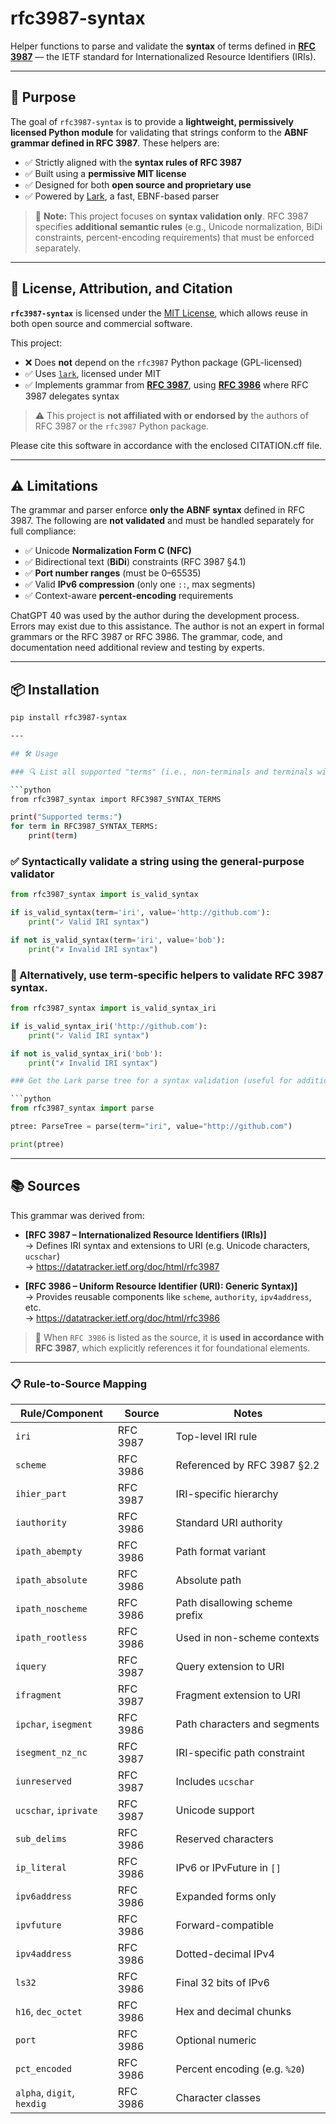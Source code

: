 # rfc3987-syntax

Helper functions to parse and validate the **syntax** of terms defined in **[RFC 3987](https://www.rfc-editor.org/info/rfc3987)** — the IETF standard for Internationalized Resource Identifiers (IRIs).

---

## 🎯 Purpose

The goal of `rfc3987-syntax` is to provide a **lightweight, permissively licensed Python module** for validating that strings conform to the **ABNF grammar defined in RFC 3987**. These helpers are:

- ✅ Strictly aligned with the **syntax rules of RFC 3987**
- ✅ Built using a **permissive MIT license**
- ✅ Designed for both **open source and proprietary use**
- ✅ Powered by [Lark](https://github.com/lark-parser/lark), a fast, EBNF-based parser

> 🧠 **Note:** This project focuses on **syntax validation only**. RFC 3987 specifies **additional semantic rules** (e.g., Unicode normalization, BiDi constraints, percent-encoding requirements) that must be enforced separately.

---

## 📄 License, Attribution, and Citation

**`rfc3987-syntax`** is licensed under the [MIT License](LICENSE), which allows reuse in both open source and commercial software.

This project:

- ❌ Does **not** depend on the `rfc3987` Python package (GPL-licensed)
- ✅ Uses [`lark`](https://github.com/lark-parser/lark), licensed under MIT
- ✅ Implements grammar from **[RFC 3987](https://datatracker.ietf.org/doc/html/rfc3987)**, using **[RFC 3986](https://datatracker.ietf.org/doc/html/rfc3986)** where RFC 3987 delegates syntax

> ⚠️ This project is **not affiliated with or endorsed by** the authors of RFC 3987 or the `rfc3987` Python package.

Please cite this software in accordance with the enclosed CITATION.cff file.

---

## ⚠️ Limitations

The grammar and parser enforce **only the ABNF syntax** defined in RFC 3987. The following are **not validated** and must be handled separately for full compliance:

- ✅ Unicode **Normalization Form C (NFC)**
- ✅ Bidirectional text (**BiDi**) constraints (RFC 3987 §4.1)
- ✅ **Port number ranges** (must be 0–65535)
- ✅ Valid **IPv6 compression** (only one `::`, max segments)
- ✅ Context-aware **percent-encoding** requirements

ChatGPT 40 was used by the author during the development process. Errors may exist due to this assistance. The author is not an expert in formal grammars or the RFC 3987 or RFC 3986. The grammar, code, and documentation need additional review and testing by experts.

---

## 📦 Installation

```bash
pip install rfc3987-syntax

---

## 🛠 Usage

### 🔍 List all supported "terms" (i.e., non-terminals and terminals within ABNF production rules) used to validate the syntax of an IRI according to RFC 3987

```python
from rfc3987_syntax import RFC3987_SYNTAX_TERMS

print("Supported terms:")
for term in RFC3987_SYNTAX_TERMS:
    print(term)
```

### ✅ Syntactically validate a string using the general-purpose validator

```python
from rfc3987_syntax import is_valid_syntax

if is_valid_syntax(term='iri', value='http://github.com'):
    print("✓ Valid IRI syntax")

if not is_valid_syntax(term='iri', value='bob'):
    print("✗ Invalid IRI syntax")
```

### 🐍 Alternatively, use term-specific helpers to validate RFC 3987 syntax.

```python
from rfc3987_syntax import is_valid_syntax_iri

if is_valid_syntax_iri('http://github.com'):
    print("✓ Valid IRI syntax")

if not is_valid_syntax_iri('bob'):
    print("✗ Invalid IRI syntax")

### Get the Lark parse tree for a syntax validation (useful for additional semantic validation)

```python
from rfc3987_syntax import parse

ptree: ParseTree = parse(term="iri", value="http://github.com")

print(ptree)
```

---

## 📚 Sources

This grammar was derived from:

- **[RFC 3987 – Internationalized Resource Identifiers (IRIs)]**  
  → Defines IRI syntax and extensions to URI (e.g. Unicode characters, `ucschar`)  
  → https://datatracker.ietf.org/doc/html/rfc3987

- **[RFC 3986 – Uniform Resource Identifier (URI): Generic Syntax)]**  
  → Provides reusable components like `scheme`, `authority`, `ipv4address`, etc.  
  → https://datatracker.ietf.org/doc/html/rfc3986

> 📝 When `RFC 3986` is listed as the source, it is **used in accordance with RFC 3987**, which explicitly references it for foundational elements.

---

### 📋 Rule-to-Source Mapping

| Rule/Component       | Source     | Notes |
|----------------------|------------|-------|
| `iri`                | RFC 3987   | Top-level IRI rule |
| `scheme`             | RFC 3986   | Referenced by RFC 3987 §2.2 |
| `ihier_part`         | RFC 3987   | IRI-specific hierarchy |
| `iauthority`         | RFC 3986   | Standard URI authority |
| `ipath_abempty`      | RFC 3986   | Path format variant |
| `ipath_absolute`     | RFC 3986   | Absolute path |
| `ipath_noscheme`     | RFC 3986   | Path disallowing scheme prefix |
| `ipath_rootless`     | RFC 3986   | Used in non-scheme contexts |
| `iquery`             | RFC 3987   | Query extension to URI |
| `ifragment`          | RFC 3987   | Fragment extension to URI |
| `ipchar`, `isegment` | RFC 3986   | Path characters and segments |
| `isegment_nz_nc`     | RFC 3987   | IRI-specific path constraint |
| `iunreserved`        | RFC 3987   | Includes `ucschar` |
| `ucschar`, `iprivate`| RFC 3987   | Unicode support |
| `sub_delims`         | RFC 3986   | Reserved characters |
| `ip_literal`         | RFC 3986   | IPv6 or IPvFuture in `[]` |
| `ipv6address`        | RFC 3986   | Expanded forms only |
| `ipvfuture`          | RFC 3986   | Forward-compatible |
| `ipv4address`        | RFC 3986   | Dotted-decimal IPv4 |
| `ls32`               | RFC 3986   | Final 32 bits of IPv6 |
| `h16`, `dec_octet`   | RFC 3986   | Hex and decimal chunks |
| `port`               | RFC 3986   | Optional numeric |
| `pct_encoded`        | RFC 3986   | Percent encoding (e.g. `%20`) |
| `alpha`, `digit`, `hexdig` | RFC 3986 | Character classes |
